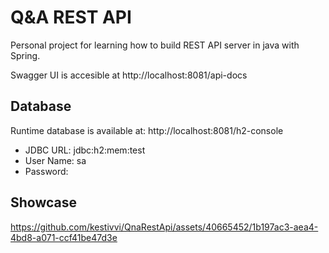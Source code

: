 # Q&A REST API
Personal project for learning how to build REST API server in java with Spring.

Swagger UI is accesible at http://localhost:8081/api-docs

## Database
Runtime database is available at: http://localhost:8081/h2-console
- JDBC URL: jdbc:h2:mem:test
- User Name: sa
- Password: 

## Showcase

https://github.com/kestivvi/QnaRestApi/assets/40665452/1b197ac3-aea4-4bd8-a071-ccf41be47d3e

